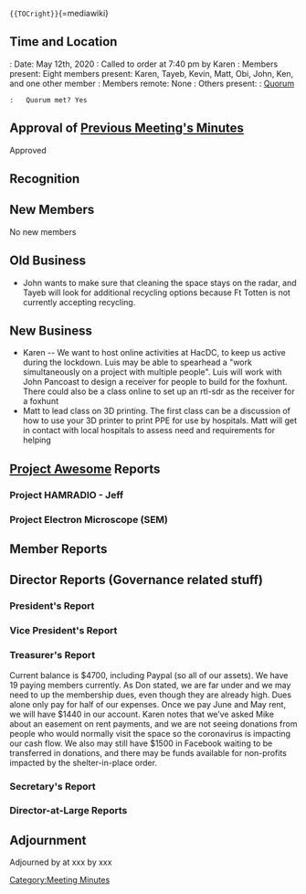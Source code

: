 `{{TOCright}}`{=mediawiki}

## Time and Location

:   Date: May 12th, 2020
:   Called to order at 7:40 pm by Karen
:   Members present: Eight members present: Karen, Tayeb, Kevin, Matt,
    Obi, John, Ken, and one other member
:   Members remote: None
:   Others present:
:   [Quorum](Quorum)

    :   Quorum met? Yes

## Approval of [Previous Meeting's Minutes](Regular_Member_Meeting_2020_02_11)

Approved

## Recognition

## New Members

No new members

## Old Business

-   John wants to make sure that cleaning the space stays on the radar,
    and Tayeb will look for additional recycling options because Ft
    Totten is not currently accepting recycling.

## New Business

-   Karen -- We want to host online activities at HacDC, to keep us
    active during the lockdown. Luis may be able to spearhead a "work
    simultaneously on a project with multiple people". Luis will work
    with John Pancoast to design a receiver for people to build for the
    foxhunt. There could also be a class online to set up an rtl-sdr as
    the receiver for a foxhunt
-   Matt to lead class on 3D printing. The first class can be a
    discussion of how to use your 3D printer to print PPE for use by
    hospitals. Matt will get in contact with local hospitals to assess
    need and requirements for helping

## [Project Awesome](:Category:Project_Awesome) Reports

### Project HAMRADIO - Jeff

### Project Electron Microscope (SEM)

## Member Reports

## Director Reports (Governance related stuff)

### President's Report

### Vice President's Report

### Treasurer's Report

Current balance is \$4700, including Paypal (so all of our assets). We
have 19 paying members currently. As Don stated, we are far under and we
may need to up the membership dues, even though they are already high.
Dues alone only pay for half of our expenses. Once we pay June and May
rent, we will have \$1440 in our account. Karen notes that we’ve asked
Mike about an easement on rent payments, and we are not seeing donations
from people who would normally visit the space so the coronavirus is
impacting our cash flow. We also may still have \$1500 in Facebook
waiting to be transferred in donations, and there may be funds available
for non-profits impacted by the shelter-in-place order.

### Secretary's Report

### Director-at-Large Reports

## Adjournment

Adjourned by at xxx by xxx

[Category:Meeting Minutes](Category:Meeting_Minutes)
